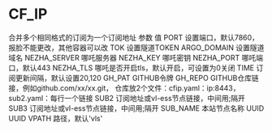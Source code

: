 # CF_IP

合并多个相同格式的订阅为一个订阅地址
参数	值
PORT	设置端口，默认7860，报脸不能更改，其他容器可以改
TOK	设置隧道TOKEN
ARGO_DOMAIN	设置隧道域名
NEZHA_SERVER	哪吒服务器
NEZHA_KEY	哪吒密钥
NEZHA_PORT	哪吒端口，默认443
NEZHA_TLS	哪吒是否开启tls，默认开启，可设置为0关闭
TIME	订阅更新间隔，默认设置20,120
GH_PAT	GITHUB令牌
GH_REPO	GITHUB仓库链接，例如github.com/xx/xx.git， 仓库放2个文件：cfip.yaml：ip:8443，sub2.yaml：每行一个链接
SUB2	订阅地址或vl-ess节点链接，中间用;隔开
SUB3	订阅地址或vl-ess节点链接，中间用;隔开
SUB_NAME	本站节点名称
UUID	UUID
VPATH	路径，默认'vls'
